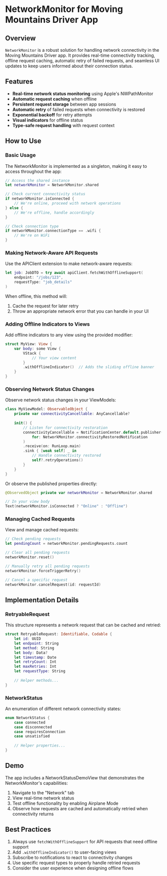 # NetworkMonitor for Moving Mountains Driver App

## Overview

`NetworkMonitor` is a robust solution for handling network connectivity in the Moving Mountains Driver app. It provides real-time connectivity tracking, offline request caching, automatic retry of failed requests, and seamless UI updates to keep users informed about their connection status.

## Features

- **Real-time network status monitoring** using Apple's NWPathMonitor
- **Automatic request caching** when offline
- **Persistent request storage** between app sessions
- **Automatic retry** of failed requests when connectivity is restored
- **Exponential backoff** for retry attempts
- **Visual indicators** for offline status
- **Type-safe request handling** with request context

## How to Use

### Basic Usage

The NetworkMonitor is implemented as a singleton, making it easy to access throughout the app:

```swift
// Access the shared instance
let networkMonitor = NetworkMonitor.shared

// Check current connectivity status
if networkMonitor.isConnected {
    // We're online, proceed with network operations
} else {
    // We're offline, handle accordingly
}

// Check connection type
if networkMonitor.connectionType == .wifi {
    // We're on WiFi
}
```

### Making Network-Aware API Requests

Use the APIClient extension to make network-aware requests:

```swift
let job: JobDTO = try await apiClient.fetchWithOfflineSupport(
    endpoint: "/jobs/123",
    requestType: "job_details"
)
```

When offline, this method will:
1. Cache the request for later retry
2. Throw an appropriate network error that you can handle in your UI

### Adding Offline Indicators to Views

Add offline indicators to any view using the provided modifier:

```swift
struct MyView: View {
    var body: some View {
        VStack {
            // Your view content
        }
        .withOfflineIndicator()  // Adds the sliding offline banner
    }
}
```

### Observing Network Status Changes

Observe network status changes in your ViewModels:

```swift
class MyViewModel: ObservableObject {
    private var connectivityCancellable: AnyCancellable?
    
    init() {
        // Listen for connectivity restoration
        connectivityCancellable = NotificationCenter.default.publisher(
            for: NetworkMonitor.connectivityRestoredNotification
        )
        .receive(on: RunLoop.main)
        .sink { [weak self] _ in
            // Handle connectivity restored
            self?.retryOperations()
        }
    }
}
```

Or observe the published properties directly:

```swift
@ObservedObject private var networkMonitor = NetworkMonitor.shared

// In your view body
Text(networkMonitor.isConnected ? "Online" : "Offline")
```

### Managing Cached Requests

View and manage cached requests:

```swift
// Check pending requests
let pendingCount = networkMonitor.pendingRequests.count

// Clear all pending requests
networkMonitor.reset()

// Manually retry all pending requests
networkMonitor.forceTriggerRetry()

// Cancel a specific request
networkMonitor.cancelRequest(id: requestId)
```

## Implementation Details

### RetryableRequest

This structure represents a network request that can be cached and retried:

```swift
struct RetryableRequest: Identifiable, Codable {
    let id: UUID
    let endpoint: String
    let method: String
    let body: Data?
    let timestamp: Date
    let retryCount: Int
    let maxRetries: Int
    let requestType: String
    
    // Helper methods...
}
```

### NetworkStatus

An enumeration of different network connectivity states:

```swift
enum NetworkStatus {
    case connected
    case disconnected
    case requiresConnection
    case unsatisfied
    
    // Helper properties...
}
```

## Demo

The app includes a NetworkStatusDemoView that demonstrates the NetworkMonitor's capabilities:

1. Navigate to the "Network" tab
2. View real-time network status
3. Test offline functionality by enabling Airplane Mode
4. Observe how requests are cached and automatically retried when connectivity returns

## Best Practices

1. Always use `fetchWithOfflineSupport` for API requests that need offline support
2. Add `.withOfflineIndicator()` to user-facing views
3. Subscribe to notifications to react to connectivity changes
4. Use specific request types to properly handle retried requests
5. Consider the user experience when designing offline flows 
